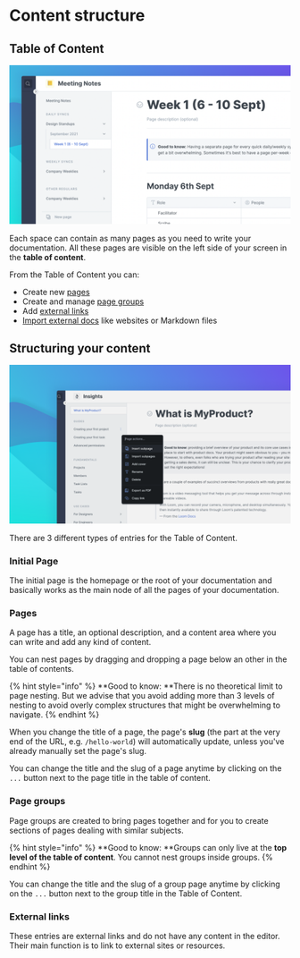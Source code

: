 # Content structure

## Table of Content

![](../.gitbook/assets/ToC.png)

Each space can contain as many pages as you need to write your documentation. All these pages are visible on the left side of your screen in the **table of content**.

From the Table of Content you can:

* Create new [pages](content-structure.md#pages)
* Create and manage [page groups](content-structure.md#groups)
* Add [external links](content-structure.md#external-links)
* [Import external docs](../features/import.md) like websites or Markdown files

## Structuring your content

![](<../.gitbook/assets/Page Menu.png>)

There are 3 different types of entries for the Table of Content.

### Initial Page <a href="initial-page" id="initial-page"></a>

The initial page is the homepage or the root of your documentation and basically works as the main node of all the pages of your documentation.

### Pages

A page has a title, an optional description, and a content area where you can write and add any kind of content.‌

You can nest pages by dragging and dropping a page below an other in the table of contents.

{% hint style="info" %}
**Good to know: **There is no theoretical limit to page nesting. But we advise that you avoid adding more than 3 levels of nesting to avoid overly complex structures that might be overwhelming to navigate.
{% endhint %}

When you change the title of a page, the page's **slug** (the part at the very end of the URL, e.g. `/hello-world`) will automatically update, unless you've already manually set the page's slug.

You can change the title and the slug of a page anytime by clicking on the `...` button next to the page title in the table of content.

### Page groups <a href="groups" id="groups"></a>

Page groups are created to bring pages together and for you to create sections of pages dealing with similar subjects.

{% hint style="info" %}
**Good to know: **Groups can only live at the **top level of the table of content**. You cannot nest groups inside groups.
{% endhint %}

You can change the title and the slug of a group page anytime by clicking on the `...` button next to the group title in the Table of Content.

### External links <a href="external-links" id="external-links"></a>

These entries are external links and do not have any content in the editor. Their main function is to link to external sites or resources.
